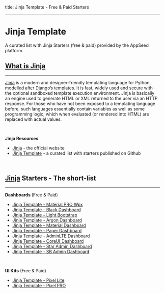 title: Jinja Template - Free & Paid Starters  

---

# Jinja Template

A curated list with Jinja Starters (free & paid) provided by the AppSeed platform. 

## [What is Jinja](/what-is/jinja/)
---

[Jinja](https://jinja.palletsprojects.com/en/2.11.x/) is a modern and designer-friendly templating language for Python, modelled after Django’s templates. It is fast, widely used and secure with the optional sandboxed template execution environment. Jinja is basically an engine used to generate HTML or XML returned to the user via an HTTP response.
For those who have not been exposed to a templating language before, such languages essentially contain variables as well as some programming logic, which when evaluated (or rendered into HTML) are replaced with actual values. 

<br />

**Jinja Resources**

- [Jinja](https://jinja.palletsprojects.com/en/2.11.x/) - the official website
- [Jinja Template](https://github.com/app-generator/jinja-template) - a curated list with starters published on Github

<br />

## [Jinja](https://jinja.palletsprojects.com/en/2.11.x/) Starters - The short-list
---

**Dashboards** (Free & Paid)

- [Jinja Template - Material PRO Wpx](./jinja-template-material-dashboard-wpx-pro/)
- [Jinja Template - Black Dashboard](./jinja-template-black-dashboard/)
- [Jinja Template - Light Bootstrap](./jinja-template-light-bootstrap/)
- [Jinja Template - Argon Dashboard](./jinja-template-argon-dashboard/)
- [Jinja Template - Material Dashboard](./jinja-template-material-dashboard/)
- [Jinja Template - Paper Dashboard](./jinja-template-paper-dashboard/)
- [Jinja Template - AdminLTE Dashboard](./jinja-template-adminlte-dashboard/)
- [Jinja Template - CoreUI Dashboard](./jinja-template-coreui-dashboard/)
- [Jinja Template - Star Admin Dashboard](./jinja-template-star-admin-dashboard/)
- [Jinja Template - SB Admin Dashboard](./jinja-template-sb-admin-dashboard/)

<br />

**UI Kits** (Free & Paid)

- [Jinja Template - Pixel Lite](./jinja-template-pixel-uikit/)
- [Jinja Template - Pixel PRO](./jinja-pixel-uikit-pro/)
